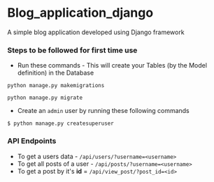 # Blog_application_django
A simple blog application developed using Django framework

### Steps to be followed for first time use
- Run these commands - This will create your Tables (by the Model definition) in the Database
```
python manage.py makemigrations

python manage.py migrate
```
- Create an ```admin``` user by running these following commands
```
$ python manage.py createsuperuser
```

### API Endpoints
- To get a users data - ```/api/users/?username=<username>```
- To get all posts of a user - ```/api/posts/?username=<username>```
- To get a post by it's **id** = ```/api/view_post/?post_id=<id>```
